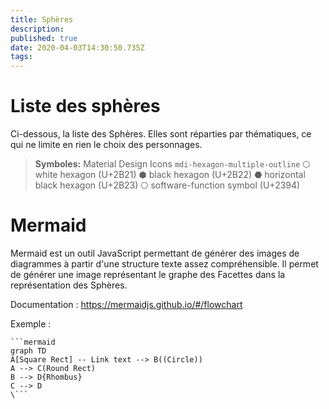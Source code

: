 ```yaml
---
title: Sphères
description: 
published: true
date: 2020-04-03T14:30:50.735Z
tags: 
---
```


# Liste des sphères

Ci-dessous, la liste des Sphères. 
Elles sont réparties par thématiques, ce qui ne limite en rien le choix des personnages. 


> **Symboles:**
<i class="mdi mdi-hexagon-multiple-outline"></i>  Material Design Icons `mdi-hexagon-multiple-outline`
⬡ white hexagon (U+2B21)
⬢ black hexagon (U+2B22)
⬣ horizontal black hexagon (U+2B23)
⎔ software-function symbol (U+2394)
# Mermaid

Mermaid est un outil JavaScript permettant de générer des images de diagrammes à partir d'une structure texte assez compréhensible.
Il permet de générer une image représentant le graphe des Facettes dans la représentation des Sphères. 

Documentation : https://mermaidjs.github.io/#/flowchart

Exemple :
```
```mermaid
graph TD
A[Square Rect] -- Link text --> B((Circle))
A --> C(Round Rect)
B --> D{Rhombus}
C --> D
\```
```